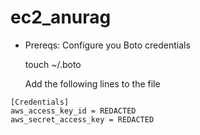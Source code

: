 # ec2_anurag
* Prereqs:
  Configure you Boto credentials

  touch ~/.boto

  Add the following lines to the file
```
[Credentials]
aws_access_key_id = REDACTED
aws_secret_access_key = REDACTED
```
